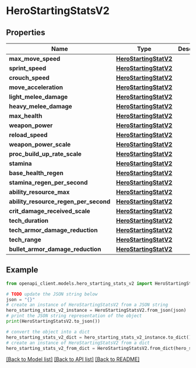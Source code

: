 # HeroStartingStatsV2


## Properties

Name | Type | Description | Notes
------------ | ------------- | ------------- | -------------
**max_move_speed** | [**HeroStartingStatV2**](HeroStartingStatV2.md) |  | 
**sprint_speed** | [**HeroStartingStatV2**](HeroStartingStatV2.md) |  | 
**crouch_speed** | [**HeroStartingStatV2**](HeroStartingStatV2.md) |  | 
**move_acceleration** | [**HeroStartingStatV2**](HeroStartingStatV2.md) |  | 
**light_melee_damage** | [**HeroStartingStatV2**](HeroStartingStatV2.md) |  | 
**heavy_melee_damage** | [**HeroStartingStatV2**](HeroStartingStatV2.md) |  | 
**max_health** | [**HeroStartingStatV2**](HeroStartingStatV2.md) |  | 
**weapon_power** | [**HeroStartingStatV2**](HeroStartingStatV2.md) |  | 
**reload_speed** | [**HeroStartingStatV2**](HeroStartingStatV2.md) |  | 
**weapon_power_scale** | [**HeroStartingStatV2**](HeroStartingStatV2.md) |  | 
**proc_build_up_rate_scale** | [**HeroStartingStatV2**](HeroStartingStatV2.md) |  | 
**stamina** | [**HeroStartingStatV2**](HeroStartingStatV2.md) |  | 
**base_health_regen** | [**HeroStartingStatV2**](HeroStartingStatV2.md) |  | 
**stamina_regen_per_second** | [**HeroStartingStatV2**](HeroStartingStatV2.md) |  | 
**ability_resource_max** | [**HeroStartingStatV2**](HeroStartingStatV2.md) |  | 
**ability_resource_regen_per_second** | [**HeroStartingStatV2**](HeroStartingStatV2.md) |  | 
**crit_damage_received_scale** | [**HeroStartingStatV2**](HeroStartingStatV2.md) |  | 
**tech_duration** | [**HeroStartingStatV2**](HeroStartingStatV2.md) |  | 
**tech_armor_damage_reduction** | [**HeroStartingStatV2**](HeroStartingStatV2.md) |  | [optional] 
**tech_range** | [**HeroStartingStatV2**](HeroStartingStatV2.md) |  | 
**bullet_armor_damage_reduction** | [**HeroStartingStatV2**](HeroStartingStatV2.md) |  | [optional] 

## Example

```python
from openapi_client.models.hero_starting_stats_v2 import HeroStartingStatsV2

# TODO update the JSON string below
json = "{}"
# create an instance of HeroStartingStatsV2 from a JSON string
hero_starting_stats_v2_instance = HeroStartingStatsV2.from_json(json)
# print the JSON string representation of the object
print(HeroStartingStatsV2.to_json())

# convert the object into a dict
hero_starting_stats_v2_dict = hero_starting_stats_v2_instance.to_dict()
# create an instance of HeroStartingStatsV2 from a dict
hero_starting_stats_v2_from_dict = HeroStartingStatsV2.from_dict(hero_starting_stats_v2_dict)
```
[[Back to Model list]](../README.md#documentation-for-models) [[Back to API list]](../README.md#documentation-for-api-endpoints) [[Back to README]](../README.md)


